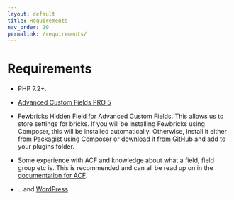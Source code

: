 ```yaml
---
layout: default
title: Requirements
nav_order: 20
permalink: /requirements/
---
```


# Requirements

- PHP 7.2+.

- [Advanced Custom Fields PRO 5](https://www.advancedcustomfields.com)

- Fewbricks Hidden Field for Advanced Custom Fields. This allows us to store settings for bricks. If you will be installing Fewbricks using Composer, this will be installed automatically. Otherwise, install it either from [Packagist](https://packagist.org/packages/folbert/acf-fewbricks-hidden) using Composer or [download it from GitHub](https://github.com/folbert/acf-fewbricks-hidden) and add to your plugins folder.

- Some experience with ACF and knowledge about what a field, field group etc is. This is recommended and can all be read
up on in the [documentation for ACF](https://www.advancedcustomfields.com/resources).

- ...and [WordPress](https://wordpress.org)
